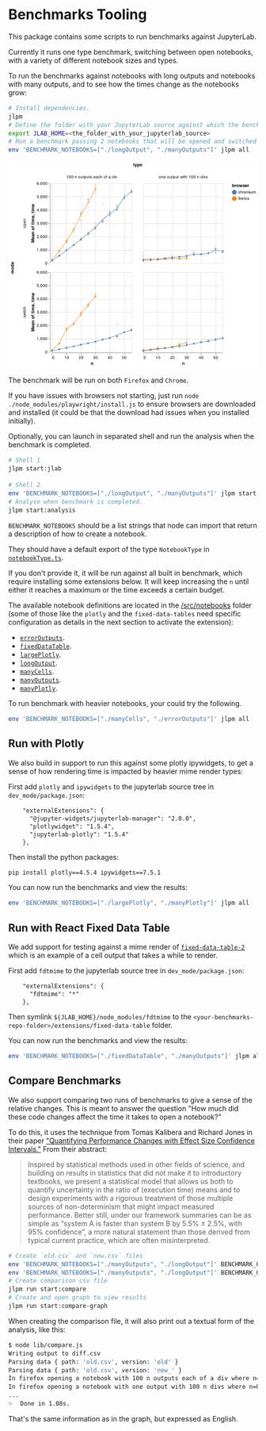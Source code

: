 # Benchmarks Tooling

This package contains some scripts to run benchmarks against JupyterLab.

Currently it runs one type benchmark, switching between open notebooks, with a variety
of different notebook sizes and types.

To run the benchmarks against notebooks with long outputs and notebooks with many outputs, and to see how the times change as the notebooks grow:

```bash
# Install dependencies.
jlpm
# Define the folder with your JupyterLab source against which the benchmark will be run.
export JLAB_HOME=<the_folder_with_your_jupyterlab_source>
# Run a benchmark passing 2 notebooks that will be opened and switched between.
env 'BENCHMARK_NOTEBOOKS=["./longOutput", "./manyOutputs"]' jlpm all
```

![](./images/example.png)

The benchmark will be run on both `Firefox` and `Chrome`.

If you have issues with browsers not starting, just run `node ./node_modules/playwright/install.js` to ensure browsers are downloaded and installed (it could be that the download had issues when you installed initially).

Optionally, you can launch in separated shell and run the analysis when the benchmark is completed.

```bash
# Shell 1
jlpm start:jlab

# Shell 2
env 'BENCHMARK_NOTEBOOKS=["./longOutput", "./manyOutputs"]' jlpm start:benchmark
# Analyse when benchmark is completed.
jlpm start:analysis
```

`BENCHMARK_NOTEBOOKS` should be a list strings that node can import that return a description of how to create a notebook.

They should have a default export of the type `NotebookType` in [`notebookType.ts`](https://github.com/jupyterlab/benchmarks/tree/master/src/notebookType.ts).

If you don't provide it, it will be run against all built in benchmark, which require installing some extensions below. It will keep increasing the `n` until either it reaches a maximum or the time exceeds a certain budget.

The available notebook definitions are located in the [/src/notebooks](https://github.com/jupyterlab/benchmarks/tree/master/src/notebooks/) folder (some of those like the `plotly` and the `fixed-data-tables` need specific configuration as details in the next section to activate the extension):

- [`errorOutputs`](https://github.com/jupyterlab/benchmarks/tree/master/src/notebooks/errorOutputs.ts).
- [`fixedDataTable`](https://github.com/jupyterlab/benchmarks/tree/master/src/notebooks/fixedDataTable.ts).
- [`largePlotly`](https://github.com/jupyterlab/benchmarks/tree/master/src/notebooks/largePlotly.ts).
- [`longOutput`](https://github.com/jupyterlab/benchmarks/tree/master/src/notebooks/longOutput.ts).
- [`manyCells`](https://github.com/jupyterlab/benchmarks/tree/master/src/notebooks/manyCells.ts).    
- [`manyOutputs`](https://github.com/jupyterlab/benchmarks/tree/master/src/notebooks/manyOutputs.ts).
- [`manyPlotly`](https://github.com/jupyterlab/benchmarks/tree/master/src/notebooks/manyPlotly.ts).

To run benchmark with heavier notebooks, your could try the following.

```bash
env 'BENCHMARK_NOTEBOOKS=["./manyCells", "./errorOutputs"]' jlpm all
```

## Run with Plotly

We also build in support to run this against some plotly ipywidgets, to get a sense of
how rendering time is impacted by heavier mime render types:

First add `plotly` and `ipywidgets` to the jupyterlab source tree in `dev_mode/package.json`:

```
    "externalExtensions": {
      "@jupyter-widgets/jupyterlab-manager": "2.0.0",
      "plotlywidget": "1.5.4",
      "jupyterlab-plotly": "1.5.4"
    },
```

Then install the python packages:

```bash
pip install plotly==4.5.4 ipywidgets==7.5.1
```

You can now run the benchmarks and view the results:

```bash
env 'BENCHMARK_NOTEBOOKS=["./largePlotly", "./manyPlotly"]' jlpm all
```

## Run with React Fixed Data Table

We add support for testing against a mime render of [`fixed-data-table-2`](https://github.com/schrodinger/fixed-data-table-2) which
is an example of a cell output that takes a while to render.

First add `fdtmime` to the jupyterlab source tree in `dev_mode/package.json`:

```
    "externalExtensions": {
      "fdtmime": "*"
    },
```

Then symlink `${JLAB_HOME}/node_modules/fdtmime` to the `<your-benchmarks-repo-folder>/extensions/fixed-data-table` folder.

You can now run the benchmarks and view the results:

```bash
env 'BENCHMARK_NOTEBOOKS=["./fixedDataTable", "./manyOutputs"]' jlpm all
```

## Compare Benchmarks

We also support comparing two runs of benchmarks to give a sense of the relative changes. This is meant to answer the question "How much did these code changes affect the time it takes to open a notebook?"

To do this, it uses the technique from Tomas Kalibera and Richard Jones in their paper
["Quantifying Performance Changes with Effect Size Confidence Intervals."](https://www.google.com/url?sa=t&rct=j&q=&esrc=s&source=web&cd=&cad=rja&uact=8&ved=2ahUKEwjEq7u9ovXqAhXYs54KHf3QCM0QFjACegQIBRAB&url=https%3A%2F%2Farxiv.org%2Fabs%2F2007.10899&usg=AOvVaw0ihkJJIaT6v95zlAtGtI2o) From their abstract:

> Inspired by statistical methods used in other fields of science, and building on results in statistics that did not make it to introductory textbooks, we present a statistical model that allows us both to quantify uncertainty in the ratio of (execution time) means and to design experiments with a rigorous treatment of those multiple sources of non-determinism that might impact measured performance. Better still, under our framework summaries can be as simple as “system A is faster than system B by 5.5% ± 2.5%, with 95% confidence”, a more natural statement than those derived from typical current practice, which are often misinterpreted.

```bash
# Create `old.csv` and `new.csv` files
env 'BENCHMARK_NOTEBOOKS=["./manyOutputs", "./longOutput"]' BENCHMARK_OUTPUT=old.csv jlpm start:benchmark
env 'BENCHMARK_NOTEBOOKS=["./manyOutputs", "./longOutput"]' BENCHMARK_OUTPUT=new.csv jlpm start:benchmark
# Create comparison csv file
jlpm run start:compare
# Create and open graph to view results
jlpm run start:compare-graph
```

When creating the comparison file, it will also print out a textual form of the analysis, like this:

```bash
$ node lib/compare.js
Writing output to diff.csv
Parsing data { path: 'old.csv', version: 'old' }
Parsing data { path: 'old.csv', version: 'new_' }
In firefox opening a notebook with 100 n outputs each of a div where n=0 is between 36.4% slower and 26.7% faster with 95% confidence.
In firefox opening a notebook with one output with 100 n divs where n=0 is between 1615.4% slower and 94.2% faster with 95% confidence.
...
✨  Done in 1.08s.
```

That's the same information as in the graph, but expressed as English.
